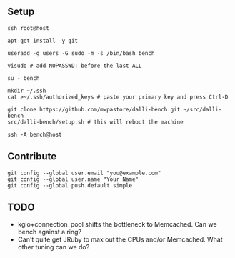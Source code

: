 ## Setup

    ssh root@host

    apt-get install -y git

    useradd -g users -G sudo -m -s /bin/bash bench

    visudo # add NOPASSWD: before the last ALL

    su - bench

    mkdir ~/.ssh
    cat >~/.ssh/authorized_keys # paste your primary key and press Ctrl-D

    git clone https://github.com/mwpastore/dalli-bench.git ~/src/dalli-bench
    src/dalli-bench/setup.sh # this will reboot the machine

    ssh -A bench@host

## Contribute

    git config --global user.email "you@example.com"
    git config --global user.name "Your Name"
    git config --global push.default simple

## TODO

* kgio+connection_pool shifts the bottleneck to Memcached. Can we bench against
  a ring?
* Can't quite get JRuby to max out the CPUs and/or Memcached. What other tuning
  can we do?
